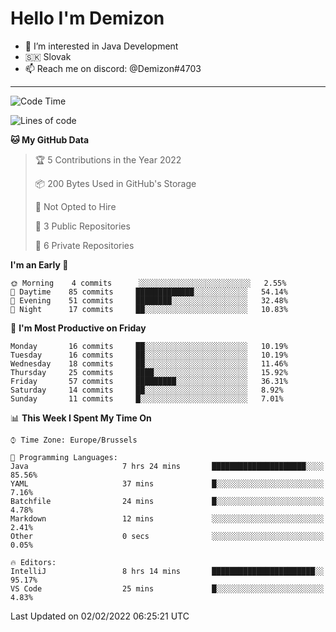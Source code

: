 # Hello I'm Demizon
- 👀 I’m interested in Java Development
- 🇸🇰 Slovak
- 📫 Reach me on discord: @Demizon#4703
<hr>

<!--START_SECTION:waka-->
![Code Time](http://img.shields.io/badge/Code%20Time-200%20hrs%2033%20mins-blue)

![Lines of code](https://img.shields.io/badge/From%20Hello%20World%20I%27ve%20Written-8%20Thousand%20lines%20of%20code-blue)

**🐱 My GitHub Data** 

> 🏆 5 Contributions in the Year 2022
 > 
> 📦 200 Bytes Used in GitHub's Storage 
 > 
> 🚫 Not Opted to Hire
 > 
> 📜 3 Public Repositories 
 > 
> 🔑 6 Private Repositories  
 > 
**I'm an Early 🐤** 

```text
🌞 Morning    4 commits      ░░░░░░░░░░░░░░░░░░░░░░░░░   2.55% 
🌆 Daytime    85 commits     █████████████░░░░░░░░░░░░   54.14% 
🌃 Evening    51 commits     ████████░░░░░░░░░░░░░░░░░   32.48% 
🌙 Night      17 commits     ██░░░░░░░░░░░░░░░░░░░░░░░   10.83%

```
📅 **I'm Most Productive on Friday** 

```text
Monday       16 commits     ██░░░░░░░░░░░░░░░░░░░░░░░   10.19% 
Tuesday      16 commits     ██░░░░░░░░░░░░░░░░░░░░░░░   10.19% 
Wednesday    18 commits     ██░░░░░░░░░░░░░░░░░░░░░░░   11.46% 
Thursday     25 commits     ████░░░░░░░░░░░░░░░░░░░░░   15.92% 
Friday       57 commits     █████████░░░░░░░░░░░░░░░░   36.31% 
Saturday     14 commits     ██░░░░░░░░░░░░░░░░░░░░░░░   8.92% 
Sunday       11 commits     █░░░░░░░░░░░░░░░░░░░░░░░░   7.01%

```


📊 **This Week I Spent My Time On** 

```text
⌚︎ Time Zone: Europe/Brussels

💬 Programming Languages: 
Java                     7 hrs 24 mins       █████████████████████░░░░   85.56% 
YAML                     37 mins             █░░░░░░░░░░░░░░░░░░░░░░░░   7.16% 
Batchfile                24 mins             █░░░░░░░░░░░░░░░░░░░░░░░░   4.78% 
Markdown                 12 mins             ░░░░░░░░░░░░░░░░░░░░░░░░░   2.41% 
Other                    0 secs              ░░░░░░░░░░░░░░░░░░░░░░░░░   0.05%

🔥 Editors: 
IntelliJ                 8 hrs 14 mins       ███████████████████████░░   95.17% 
VS Code                  25 mins             █░░░░░░░░░░░░░░░░░░░░░░░░   4.83%

```


 Last Updated on 02/02/2022 06:25:21 UTC
<!--END_SECTION:waka-->
